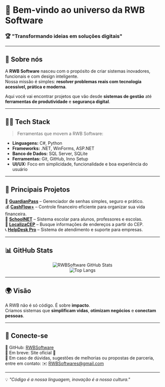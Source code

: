 # 👋 Bem-vindo ao universo da **RWB Software**

### 🏆 "Transformando ideias em soluções digitais"

---

## 🚀 Sobre nós
A **RWB Software** nasceu com o propósito de criar sistemas inovadores, funcionais e com design inteligente.  
Nossa missão é simples: **resolver problemas reais com tecnologia acessível, prática e moderna**.  

Aqui você vai encontrar projetos que vão desde **sistemas de gestão** até **ferramentas de produtividade** e **segurança digital**.  

---

## 🧑‍💻 Tech Stack
> Ferramentas que movem a RWB Software:

- **Linguagens:** C#, Python  
- **Frameworks:** .NET, WinForms, ASP.NET
- **Banco de Dados:** SQL Server, SQLite  
- **Ferramentas:** Git, GitHub, Inno Setup  
- **UI/UX:** Foco em simplicidade, funcionalidade e boa experiência do usuário  

---

## 📂 Principais Projetos
🔑 [**GuardianPass**](https://github.com/RWBSoftware/GuardianPass) – Gerenciador de senhas simples, seguro e prático.  
💰 [**CashFlow+**](https://github.com/RWBSoftware/CashFlow-) – Controle financeiro eficiente para organizar sua vida financeira.  
🏫 [**SchoolNET**](https://github.com/RWBSoftware/SchoolNET) – Sistema escolar para alunos, professores e escolas.  
📍 [**LocalizaCEP**](https://github.com/RWBSoftware/LocalizaCEP) – Busque informações de endereços a partir do CEP.  
📞 [**HelpDesk Pro**](https://github.com/RWBSoftware/HelpDesk-Pro) – Sistema de atendimento e suporte para empresas.  

---

## 📊 GitHub Stats
<div align="center">

![RWBSoftware GitHub Stats](https://github-readme-stats.vercel.app/api?username=RWBSoftware&show_icons=true&theme=radical)  
![Top Langs](https://github-readme-stats.vercel.app/api/top-langs/?username=RWBSoftware&layout=compact&theme=radical)

</div>

---

## 🌍 Visão
A RWB não é só código. É sobre **impacto**.  
Criamos sistemas que **simplificam vidas**, **otimizam negócios** e **conectam pessoas**.  

---

## 🤝 Conecte-se
📌 GitHub: [RWBSoftware](https://github.com/RWBSoftware)  
📌 Em breve: Site oficial 🚀  
📩 Em caso de dúvidas, sugestões de melhorias ou propostas de parceria, entre em contato: ✉️ RWBSoftwares@gmail.com

---

💡 *"Código é a nossa linguagem, inovação é a nossa cultura."*
